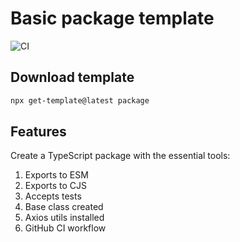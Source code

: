 # Basic package template
![CI](https://github.com/suchlab/package-template/actions/workflows/ci.yml/badge.svg)

## Download template
```sh
npx get-template@latest package
````

## Features
Create a TypeScript package with the essential tools:

1. Exports to ESM
2. Exports to CJS
3. Accepts tests
4. Base class created
5. Axios utils installed
6. GitHub CI workflow

